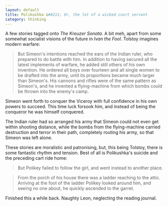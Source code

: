 ```yaml
---
layout: default
title: Polikushka &#8211; Or, the lot of a wicked court servant
category: thinking
---
```


A few stories tagged onto _The Kreuzer Sonata_. A bit meh, apart from some somewhat socialist visions of the future in _Ivan the Fool_. Tolstoy imagines modern warfare:

> But Simeon's intentions reached the ears of the Indian ruler, who
prepared to do battle with him. In addition to having secured all
the latest implements of warfare, he added still others of his own
invention. He ordered all boys over fourteen and all single women to
be drafted into the army, until its proportions became much larger than
Simeon's. His cannons and rifles were of the same pattern as Simeon's,
and he invented a flying-machine from which bombs could be thrown into
the enemy's camp.

Simeon went forth to conquer the Viceroy with full confidence in his own
powers to succeed. This time luck forsook him, and instead of being the
conqueror he was himself conquered.

The Indian ruler had so arranged his army that Simeon could not even
get within shooting distance, while the bombs from the flying-machine
carried destruction and terror in their path, completely routing his
army, so that Simeon was left alone.

These stories are moralistic and patronising, but, this being Tolstoy, there is some fantastic rhythm and tension. Best of all is Polikushka's suicide and the preceding cart ride home:

> But Polikey failed to follow the girl, and went instead to another place.

> From the porch of his house there was a ladder reaching to the attic. Arriving at the foot of the ladder Polikey looked around him, and seeing no one about, he quickly ascended to the garret.

Finished this a while back. Naughty Leon, neglecting the reading journal.
